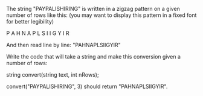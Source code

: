 
The string "PAYPALISHIRING" is written in a zigzag pattern on a given number of rows like this: (you may want to display this pattern in a fixed font for better legibility)

P   A     H   N
A P L  S  I I G
Y   I     R


And then read line by line: "PAHNAPLSIIGYIR"


Write the code that will take a string and make this conversion given a number of rows:

string convert(string text, int nRows);

convert("PAYPALISHIRING", 3) should return "PAHNAPLSIIGYIR".
